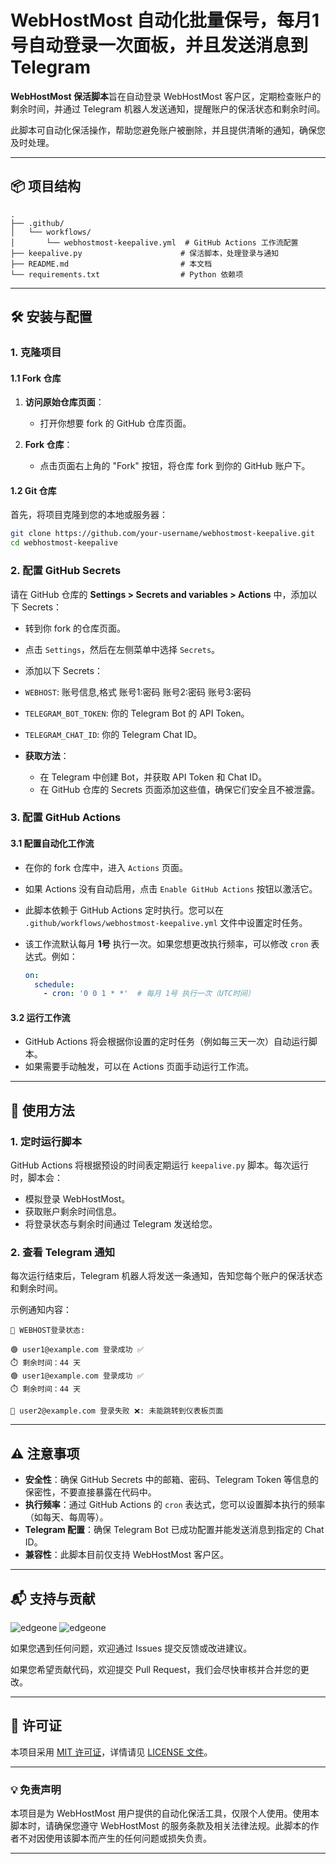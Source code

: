 # WebHostMost 自动化批量保号，每月1号自动登录一次面板，并且发送消息到Telegram

**WebHostMost 保活脚本**旨在自动登录 WebHostMost 客户区，定期检查账户的剩余时间，并通过 Telegram 机器人发送通知，提醒账户的保活状态和剩余时间。

此脚本可自动化保活操作，帮助您避免账户被删除，并且提供清晰的通知，确保您及时处理。

---

## 📦 项目结构

```
.
├── .github/
│   └── workflows/
│       └── webhostmost-keepalive.yml  # GitHub Actions 工作流配置
├── keepalive.py                      # 保活脚本，处理登录与通知
├── README.md                         # 本文档
└── requirements.txt                  # Python 依赖项
```

---

## 🛠️ 安装与配置

### 1. 克隆项目
#### 1.1 Fork 仓库

1. **访问原始仓库页面**：
    - 打开你想要 fork 的 GitHub 仓库页面。

2. **Fork 仓库**：
    - 点击页面右上角的 "Fork" 按钮，将仓库 fork 到你的 GitHub 账户下。
#### 1.2 Git 仓库
首先，将项目克隆到您的本地或服务器：

```bash
git clone https://github.com/your-username/webhostmost-keepalive.git
cd webhostmost-keepalive
```

### 2. 配置 GitHub Secrets

请在 GitHub 仓库的 **Settings > Secrets and variables > Actions** 中，添加以下 Secrets：
  - 转到你 fork 的仓库页面。
  - 点击 `Settings`，然后在左侧菜单中选择 `Secrets`。
  - 添加以下 Secrets：
  - `WEBHOST`: 账号信息,格式 账号1:密码 账号2:密码 账号3:密码
  - `TELEGRAM_BOT_TOKEN`: 你的 Telegram Bot 的 API Token。
  - `TELEGRAM_CHAT_ID`: 你的 Telegram Chat ID。

  - **获取方法**：
    - 在 Telegram 中创建 Bot，并获取 API Token 和 Chat ID。
    - 在 GitHub 仓库的 Secrets 页面添加这些值，确保它们安全且不被泄露。

### 3. 配置 GitHub Actions

#### 3.1 配置自动化工作流
  - 在你的 fork 仓库中，进入 `Actions` 页面。
  - 如果 Actions 没有自动启用，点击 `Enable GitHub Actions` 按钮以激活它。
  - 此脚本依赖于 GitHub Actions 定时执行。您可以在 `.github/workflows/webhostmost-keepalive.yml` 文件中设置定时任务。
  - 该工作流默认每月 **1号** 执行一次。如果您想更改执行频率，可以修改 `cron` 表达式。例如：
    
    ```yaml
    on:
      schedule:
        - cron: '0 0 1 * *'  # 每月 1号 执行一次（UTC时间）
    ```
    
#### 3.2 运行工作流
  - GitHub Actions 将会根据你设置的定时任务（例如每三天一次）自动运行脚本。
  - 如果需要手动触发，可以在 Actions 页面手动运行工作流。



---

## 🧰 使用方法

### 1. 定时运行脚本

GitHub Actions 将根据预设的时间表定期运行 `keepalive.py` 脚本。每次运行时，脚本会：

* 模拟登录 WebHostMost。
* 获取账户剩余时间信息。
* 将登录状态与剩余时间通过 Telegram 发送给您。

### 2. 查看 Telegram 通知

每次运行结束后，Telegram 机器人将发送一条通知，告知您每个账户的保活状态和剩余时间。

示例通知内容：

```
📡 WEBHOST登录状态:

🟢 user1@example.com 登录成功 ✅
⏱️ 剩余时间：44 天
🟢 user1@example.com 登录成功 ✅
⏱️ 剩余时间：44 天

🔴 user2@example.com 登录失败 ❌: 未能跳转到仪表板页面
```

---

## ⚠️ 注意事项

* **安全性**：确保 GitHub Secrets 中的邮箱、密码、Telegram Token 等信息的保密性，不要直接暴露在代码中。
* **执行频率**：通过 GitHub Actions 的 `cron` 表达式，您可以设置脚本执行的频率（如每天、每周等）。
* **Telegram 配置**：确保 Telegram Bot 已成功配置并能发送消息到指定的 Chat ID。
* **兼容性**：此脚本目前仅支持 WebHostMost 客户区。

---

## 📬 支持与贡献

![edgeone](https://edgeone.ai/media/34fe3a45-492d-4ea4-ae5d-ea1087ca7b4b.png)
![edgeone](https://edgeone.ai/?from=github)

如果您遇到任何问题，欢迎通过 Issues 提交反馈或改进建议。

如果您希望贡献代码，欢迎提交 Pull Request，我们会尽快审核并合并您的更改。

---

## 🎯 许可证

本项目采用 [MIT 许可证](LICENSE)，详情请见 [LICENSE 文件](LICENSE)。

---

### 💡 免责声明

本项目是为 WebHostMost 用户提供的自动化保活工具，仅限个人使用。使用本脚本时，请确保您遵守 WebHostMost 的服务条款及相关法律法规。此脚本的作者不对因使用该脚本而产生的任何问题或损失负责。

---
